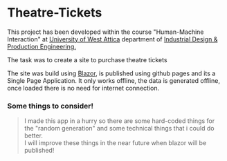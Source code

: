 # Theatre-Tickets

This project has been developed within the course "Human-Machine Interaction" at [University of West Attica](https://uniwa.gr) department of [Industrial Design & Production Engineering.](https://idpe.uniwa.gr)  

The task was to create a site to purchase theatre tickets

The site was build using [Blazor](https://blazor.net), is published using github pages and its a Single Page Application.
It only works offline, the data is generated offline, once loaded there is no need for internet connection.

### Some things to consider!
> I made this app in a hurry so there are some hard-coded things for the "random generation" and some technical things that i could do better.  
> I will improve these things in the near future when blazor will be published!
